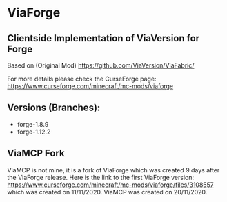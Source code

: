 # ViaForge
## Clientside Implementation of ViaVersion for Forge
Based on (Original Mod) https://github.com/ViaVersion/ViaFabric/

For more details please check the CurseForge page: 
https://www.curseforge.com/minecraft/mc-mods/viaforge

## Versions (Branches):
- forge-1.8.9
- forge-1.12.2

## ViaMCP Fork
ViaMCP is not mine, it is a fork of ViaForge which was created 9 days after the ViaForge release. Here is the link to the first ViaForge version: https://www.curseforge.com/minecraft/mc-mods/viaforge/files/3108557 which was created on 11/11/2020. ViaMCP was created on 20/11/2020.
